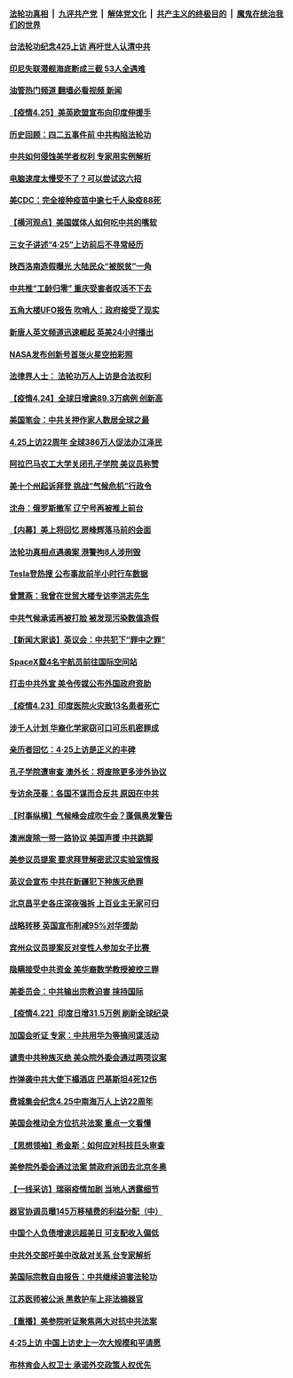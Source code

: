 ####  [法轮功真相](../../../../basic/blob/master/README.md?t=04260402) &nbsp;|&nbsp; [九评共产党](../../../../9ping.md/blob/master/README.md?t=04260402) &nbsp;|&nbsp; [解体党文化](../../../../jtdwh.md/blob/master/README.md?t=04260402)  &nbsp;|&nbsp; [共产主义的终极目的](../../../../gczydzjmd.md/blob/master/README.md?t=04260402) &nbsp;|&nbsp; [魔鬼在统治我们的世界](../../../../mgztzwmdsj.md/blob/master/README.md?t=04260402) 

#### [台法轮功纪念425上访 再吁世人认清中共](../pages/nf4514/n12903917.md?t=04260402) 

#### [印尼失联潜舰海底断成三截 53人全遇难](../pages/nf4514/n12903944.md?t=04260402) 

#### [油管热门频道 翻墙必看视频 新闻](http://159.65.108.143:81/youtube.html)

#### [【疫情4.25】美英欧盟宣布向印度伸援手](../pages/nf4514/n12903613.md?t=04260402) 

#### [历史回顾：四二五事件前 中共构陷法轮功](../pages/nf4514/n12886940.md?t=04260402) 

#### [中共如何侵蚀美学者权利 专家用实例解析](../pages/nf4514/n12902575.md?t=04260402) 

#### [电脑速度太慢受不了？可以尝试这六招](../pages/nf4514/n12889080.md?t=04260402) 

#### [美CDC：完全接种疫苗中逾七千人染疫88死](../pages/nf4514/n12903135.md?t=04260402) 

#### [【横河观点】美国媒体人如何吃中共的嘴软](../pages/nf4514/n12903156.md?t=04260402) 

#### [三女子讲述“4·25”上访前后不寻常经历](../pages/nf4514/n12888540.md?t=04260402) 

#### [陕西洛南造假曝光 大陆民众“被脱贫”一角](../pages/nf4514/n12902907.md?t=04260402) 

#### [中共推“工龄归零” 重庆受害者叹活不下去](../pages/nf4514/n12902826.md?t=04260402) 

#### [五角大楼UFO报告 吹哨人：政府接受了现实](../pages/nf4514/n12902746.md?t=04260402) 

#### [新唐人英文频道迅速崛起 英美24小时播出](../pages/nf4514/n12899026.md?t=04260402) 

#### [NASA发布创新号首张火星空拍彩照](../pages/nf4514/n12902682.md?t=04260402) 

#### [法律界人士： 法轮功万人上访是合法权利](../pages/nf4514/n12902232.md?t=04260402) 

#### [【疫情4.24】全球日增逾89.3万病例 创新高](../pages/nf4514/n12902304.md?t=04260402) 

#### [美国笔会：中共关押作家人数居全球之最](../pages/nf4514/n12901918.md?t=04260402) 

#### [4.25上访22周年 全球386万人促法办江泽民](../pages/nf4514/n12900410.md?t=04260402) 

#### [阿拉巴马农工大学关闭孔子学院 美议员称赞](../pages/nf4514/n12901561.md?t=04260402) 

#### [美十个州起诉拜登 挑战“气候危机”行政令](../pages/nf4514/n12901504.md?t=04260402) 

#### [沈舟：俄罗斯撤军 辽宁号再被推上前台](../pages/nf4514/n12901453.md?t=04260402) 

#### [【内幕】美上将回忆 房峰辉落马前的会面](../pages/nf4514/n12901440.md?t=04260402) 

#### [法轮功真相点遇袭案 港警拘8人涉刑毁](../pages/nf4514/n12901363.md?t=04260402) 

#### [Tesla登热搜 公布事故前半小时行车数据](../pages/nf4514/n12900832.md?t=04260402) 

#### [曾慧燕：我曾在世贸大楼专访李洪志先生](../pages/nf4514/n12898729.md?t=04260402) 

#### [中共气候承诺再被打脸 被发现污染数值造假](../pages/nf4514/n12900385.md?t=04260402) 

#### [【新闻大家谈】英议会：中共犯下“罪中之罪”](../pages/nf4514/n12900584.md?t=04260402) 

#### [SpaceX载4名宇航员前往国际空间站](../pages/nf4514/n12900383.md?t=04260402) 

#### [打击中共外宣 美令传媒公布外国政府资助](../pages/nf4514/n12900339.md?t=04260402) 

#### [【疫情4.23】印度医院火灾致13名患者死亡](../pages/nf4514/n12900106.md?t=04260402) 

#### [涉千人计划 华裔化学家窃可口可乐机密罪成](../pages/nf4514/n12899797.md?t=04260402) 

#### [亲历者回忆：4·25上访是正义的丰碑](../pages/nf4514/n12899510.md?t=04260402) 

#### [孔子学院遭审查 澳外长：将废除更多涉外协议](../pages/nf4514/n12899492.md?t=04260402) 

#### [专访余茂春：各国不谋而合反共 原因在中共](../pages/nf4514/n12899281.md?t=04260402) 

#### [【时事纵横】气候峰会成吹牛会？蓬佩奥发警告](../pages/nf4514/n12898974.md?t=04260402) 

#### [澳洲废除一带一路协议 美国声援 中共跳脚](../pages/nf4514/n12898768.md?t=04260402) 

#### [美参议员提案 要求拜登解密武汉实验室情报](../pages/nf4514/n12898787.md?t=04260402) 

#### [英议会宣布 中共在新疆犯下种族灭绝罪](../pages/nf4514/n12898674.md?t=04260402) 

#### [北京昌平史各庄深夜强拆 上百业主无家可归](../pages/nf4514/n12898372.md?t=04260402) 

#### [战略转移 英国宣布削减95%对华援助](../pages/nf4514/n12898513.md?t=04260402) 

#### [宾州众议员提案反对变性人参加女子比赛 ](../pages/nf4514/n12896602.md?t=04260402) 

#### [隐瞒接受中共资金 美华裔数学教授被控三罪](../pages/nf4514/n12898336.md?t=04260402) 

#### [美委员会：中共输出宗教迫害 挟持国际](../pages/nf4514/n12897485.md?t=04260402) 

#### [【疫情4.22】印度日增31.5万例 刷新全球纪录](../pages/nf4514/n12897550.md?t=04260402) 

#### [加国会听证 专家：中共用华为等搞间谍活动](../pages/nf4514/n12896356.md?t=04260402) 

#### [谴责中共种族灭绝 美众院外委会通过两项议案](../pages/nf4514/n12896720.md?t=04260402) 

#### [炸弹袭中共大使下榻酒店 巴基斯坦4死12伤](../pages/nf4514/n12896833.md?t=04260402) 

#### [费城集会纪念4.25中南海万人上访22周年](../pages/nf4514/n12893923.md?t=04260402) 

#### [美国会推动全方位抗共法案 重点一文看懂](../pages/nf4514/n12896606.md?t=04260402) 

#### [【思想领袖】希金斯：如何应对科技巨头审查](../pages/nf4514/n12820740.md?t=04260402) 

#### [美参院外委会通过法案 禁政府派团去北京冬奥](../pages/nf4514/n12896380.md?t=04260402) 

#### [【一线采访】瑞丽疫情加剧 当地人透露细节](../pages/nf4514/n12896216.md?t=04260402) 

#### [器官协调员曝145万移植费的利益分配（中）](../pages/nf4514/n12894547.md?t=04260402) 

#### [中国个人负债增速远超美日 可支配收入偏低](../pages/nf4514/n12896005.md?t=04260402) 

#### [中共外交部吁美中改敌对关系 台专家解析](../pages/nf4514/n12895748.md?t=04260402) 

#### [美国际宗教自由报告：中共继续迫害法轮功](../pages/nf4514/n12895865.md?t=04260402) 

#### [江苏医师被公派 黑救护车上非法摘器官](../pages/nf4514/n12894173.md?t=04260402) 

#### [【重播】美参院听证聚焦两大对抗中共法案](../pages/nf4514/n12894147.md?t=04260402) 

#### [4·25上访 中国上访史上一次大规模和平请愿](../pages/nf4514/n12875982.md?t=04260402) 

#### [布林肯会人权卫士 承诺外交政策人权优先](../pages/nf4514/n12895557.md?t=04260402) 

<img src='http://gfw-breaker.win/goodnews/indexes/nf4514.md' width='0px' height='0px'/>

